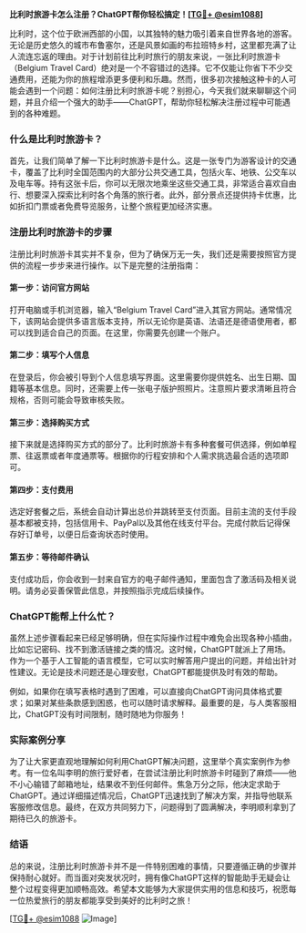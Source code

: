 **比利时旅游卡怎么注册？ChatGPT帮你轻松搞定！[[TG💪+ @esim1088](https://t.me/s/esim1088)]**

比利时，这个位于欧洲西部的小国，以其独特的魅力吸引着来自世界各地的游客。无论是历史悠久的城市布鲁塞尔，还是风景如画的布拉班特乡村，这里都充满了让人流连忘返的理由。对于计划前往比利时旅行的朋友来说，一张比利时旅游卡（Belgium Travel Card）绝对是一个不容错过的选择。它不仅能让你省下不少交通费用，还能为你的旅程增添更多便利和乐趣。然而，很多初次接触这种卡的人可能会遇到一个问题：如何注册比利时旅游卡呢？别担心，今天我们就来聊聊这个问题，并且介绍一个强大的助手——ChatGPT，帮助你轻松解决注册过程中可能遇到的各种难题。

### 什么是比利时旅游卡？

首先，让我们简单了解一下比利时旅游卡是什么。这是一张专门为游客设计的交通卡，覆盖了比利时全国范围内的大部分公共交通工具，包括火车、地铁、公交车以及电车等。持有这张卡后，你可以无限次地乘坐这些交通工具，非常适合喜欢自由行、想要深入探索比利时各个角落的旅行者。此外，部分景点还提供持卡优惠，比如折扣门票或者免费导览服务，让整个旅程更加经济实惠。

### 注册比利时旅游卡的步骤

注册比利时旅游卡其实并不复杂，但为了确保万无一失，我们还是需要按照官方提供的流程一步步来进行操作。以下是完整的注册指南：

#### 第一步：访问官方网站
打开电脑或手机浏览器，输入“Belgium Travel Card”进入其官方网站。通常情况下，该网站会提供多语言版本支持，所以无论你是英语、法语还是德语使用者，都可以找到适合自己的页面。在这里，你需要先创建一个账户。

#### 第二步：填写个人信息
在登录后，你会被引导到个人信息填写界面。这里需要你提供姓名、出生日期、国籍等基本信息。同时，还需要上传一张电子版护照照片。注意照片要求清晰且符合规格，否则可能会导致审核失败。

#### 第三步：选择购买方式
接下来就是选择购买方式的部分了。比利时旅游卡有多种套餐可供选择，例如单程票、往返票或者年度通票等。根据你的行程安排和个人需求挑选最合适的选项即可。

#### 第四步：支付费用
选定好套餐之后，系统会自动计算出总价并跳转至支付页面。目前主流的支付手段基本都被支持，包括信用卡、PayPal以及其他在线支付平台。完成付款后记得保存好订单号，以便日后查询状态时使用。

#### 第五步：等待邮件确认
支付成功后，你会收到一封来自官方的电子邮件通知，里面包含了激活码及相关说明。请务必妥善保管此信息，并按照指示完成后续操作。

### ChatGPT能帮上什么忙？

虽然上述步骤看起来已经足够明确，但在实际操作过程中难免会出现各种小插曲，比如忘记密码、找不到激活链接之类的情况。这时候，ChatGPT就派上了用场。作为一个基于人工智能的语言模型，它可以实时解答用户提出的问题，并给出针对性建议。无论是技术问题还是心理安慰，ChatGPT都能提供及时有效的帮助。

例如，如果你在填写表格时遇到了困难，可以直接向ChatGPT询问具体格式要求；如果对某些条款感到困惑，也可以随时请求解释。最重要的是，与人类客服相比，ChatGPT没有时间限制，随时随地为你服务！

### 实际案例分享

为了让大家更直观地理解如何利用ChatGPT解决问题，这里举个真实案例作为参考。有一位名叫李明的旅行爱好者，在尝试注册比利时旅游卡时碰到了麻烦——他不小心输错了邮箱地址，结果收不到任何邮件。焦急万分之际，他决定求助于ChatGPT。通过详细描述情况后，ChatGPT迅速找到了解决方案，并指导他联系客服修改信息。最终，在双方共同努力下，问题得到了圆满解决，李明顺利拿到了期待已久的旅游卡。

### 结语

总的来说，注册比利时旅游卡并不是一件特别困难的事情，只要遵循正确的步骤并保持耐心就好。而当面对突发状况时，拥有像ChatGPT这样的智能助手无疑会让整个过程变得更加顺畅高效。希望本文能够为大家提供实用的信息和技巧，祝愿每一位热爱旅行的朋友都能享受到美好的比利时之旅！

[[TG💪+ @esim1088](https://t.me/s/esim1088) ![Image](https://i.postimg.cc/4NQfJmqS/Snipaste-2025-05-13-00-14-12.png)]
